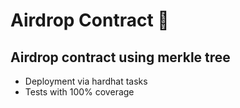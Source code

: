 # Airdrop Contract 🎁
## Airdrop contract using merkle tree

- Deployment via hardhat tasks
- Tests with 100% coverage


